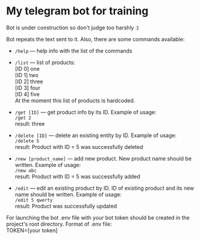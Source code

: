 # My telegram bot for training
Bot is under construction so don't judge too harshly :)

Bot repeats the text sent to it. Also, there are some commands available: 

* `/help` — help info with the list of the commands  
* `/list` — list of products:  
  [ID 0] one  
  [ID 1] two  
  [ID 2] three  
  [ID 3] four  
  [ID 4] five  
  At the moment this list of products is hardcoded.  

* `/get [ID]` — get product info by its ID. Example of usage:  
  `/get 2`  
  result: three

* `/delete [ID]` — delete an existing entity by ID. Example of usage:  
  `/delete 5`  
  result: Product with ID = 5 was successfully deleted

* `/new [product_name]` — add new product. New product name should be written. Example of usage:  
  `/new abc`  
  result: Product with ID = 5 was successfully added  

* `/edit` — edit an existing product by ID. ID of existing product and its new name should be written. Example of usage:  
  `/edit 5 qwerty`  
  result: Product was successfully updated

For launching the bot .env file with your bot token should be created in the project's root directory. Format of .env file:  
TOKEN=[your token]  
